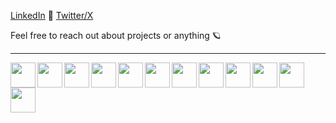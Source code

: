 [LinkedIn](https://www.linkedin.com/in/ckyba/) 🍪 [Twitter/X](https://www.x.com/kii1bs)

Feel free to reach out about projects or anything 🪐

---
<img align="left" width="40px" padding-right="10px" src="https://cdn.jsdelivr.net/gh/devicons/devicon@latest/icons/html5/html5-original.svg" />
<img align="left" width="40px" padding-right="10px" src="https://cdn.jsdelivr.net/gh/devicons/devicon@latest/icons/css3/css3-original.svg" />
<img align="left" width="40px" padding-right="10px" src="https://cdn.jsdelivr.net/gh/devicons/devicon@latest/icons/python/python-original.svg" />
<img align="left" width="40px" padding-right="10px" src="https://cdn.jsdelivr.net/gh/devicons/devicon@latest/icons/go/go-original.svg" />
<img align="left" width="40px" padding-right="10px" src="https://cdn.jsdelivr.net/gh/devicons/devicon@latest/icons/javascript/javascript-original.svg" />
<img align="left" width="40px" padding-right="10px" src="https://cdn.jsdelivr.net/gh/devicons/devicon@latest/icons/typescript/typescript-original.svg" />
<img align="left" width="40px" padding-right="10px" src="https://cdn.jsdelivr.net/gh/devicons/devicon@latest/icons/java/java-original.svg" />
<img align="left" width="40px" padding-right="10px" src="https://cdn.jsdelivr.net/gh/devicons/devicon@latest/icons/react/react-original.svg" />
<img align="left" width="40px" padding-right="10px" src="https://cdn.jsdelivr.net/gh/devicons/devicon@latest/icons/tailwindcss/tailwindcss-original.svg" />
<img align="left" width="40px" padding-right="10px" src="https://cdn.jsdelivr.net/gh/devicons/devicon@latest/icons/git/git-original.svg" />
<img align="left" width="40px" padding-right="10px" src="https://cdn.jsdelivr.net/gh/devicons/devicon@latest/icons/postman/postman-original.svg" />
<img align="left" width="40px" padding-right="10px" src="https://cdn.jsdelivr.net/gh/devicons/devicon@latest/icons/ubuntu/ubuntu-original.svg" />
